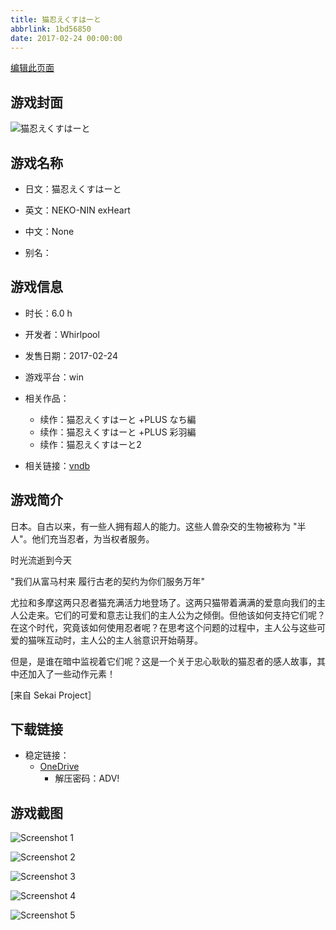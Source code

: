 ```yaml
---
title: 猫忍えくすはーと
abbrlink: 1bd56850
date: 2017-02-24 00:00:00
---
```

[编辑此页面](https://github.com/ACG-3/ADV3-source/blob/main/source/_posts/games/%E7%8C%AB%E5%BF%8D%E3%81%88%E3%81%8F%E3%81%99%E3%81%AF%E3%83%BC%E3%81%A8.md)

## 游戏封面

![猫忍えくすはーと](https://pan.timero.xyz/d/onedrive/img_lib_001/%E7%8C%AB%E5%BF%8D%E3%81%88%E3%81%8F%E3%81%99%E3%81%AF%E3%83%BC%E3%81%A8_cover.avif)


## 游戏名称

- 日文：猫忍えくすはーと
- 英文：NEKO-NIN exHeart
- 中文：None

- 别名：


## 游戏信息

- 时长：6.0 h
- 开发者：Whirlpool
- 发售日期：2017-02-24
- 游戏平台：win
- 相关作品：
   - 续作：猫忍えくすはーと +PLUS なち編
   - 续作：猫忍えくすはーと +PLUS 彩羽編
   - 续作：猫忍えくすはーと2

- 相关链接：[vndb](https://vndb.org/v20433)


## 游戏简介

日本。自古以来，有一些人拥有超人的能力。这些人兽杂交的生物被称为 "半人"。他们充当忍者，为当权者服务。

时光流逝到今天
 
"我们从富马村来 履行古老的契约为你们服务万年"
 
尤拉和多摩这两只忍者猫充满活力地登场了。这两只猫带着满满的爱意向我们的主人公走来。它们的可爱和意志让我们的主人公为之倾倒。但他该如何支持它们呢？在这个时代，究竟该如何使用忍者呢？在思考这个问题的过程中，主人公与这些可爱的猫咪互动时，主人公的主人翁意识开始萌芽。

但是，是谁在暗中监视着它们呢？这是一个关于忠心耿耿的猫忍者的感人故事，其中还加入了一些动作元素！

[来自 Sekai Project］


## 下载链接

- 稳定链接：
    - [OneDrive](https://pan.timero.xyz/onedrive/adv_lib_001/%E7%8C%AB%E5%BF%8D%E3%81%88%E3%81%8F%E3%81%99%E3%81%AF%E3%83%BC%E3%81%A8)
        - 解压密码：ADV!



## 游戏截图


![Screenshot 1](https://pan.timero.xyz/d/onedrive/img_lib_001/%E7%8C%AB%E5%BF%8D%E3%81%88%E3%81%8F%E3%81%99%E3%81%AF%E3%83%BC%E3%81%A8_Screenshot_1.avif)

![Screenshot 2](https://pan.timero.xyz/d/onedrive/img_lib_001/%E7%8C%AB%E5%BF%8D%E3%81%88%E3%81%8F%E3%81%99%E3%81%AF%E3%83%BC%E3%81%A8_Screenshot_2.avif)

![Screenshot 3](https://pan.timero.xyz/d/onedrive/img_lib_001/%E7%8C%AB%E5%BF%8D%E3%81%88%E3%81%8F%E3%81%99%E3%81%AF%E3%83%BC%E3%81%A8_Screenshot_3.avif)

![Screenshot 4](https://pan.timero.xyz/d/onedrive/img_lib_001/%E7%8C%AB%E5%BF%8D%E3%81%88%E3%81%8F%E3%81%99%E3%81%AF%E3%83%BC%E3%81%A8_Screenshot_4.avif)

![Screenshot 5](https://pan.timero.xyz/d/onedrive/img_lib_001/%E7%8C%AB%E5%BF%8D%E3%81%88%E3%81%8F%E3%81%99%E3%81%AF%E3%83%BC%E3%81%A8_Screenshot_5.avif)

